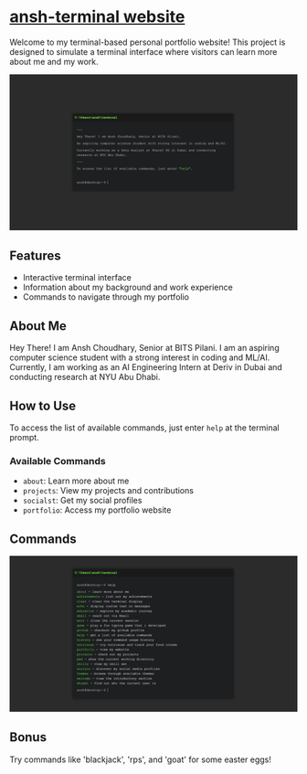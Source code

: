 # [ansh-terminal website](https://ansh-terminal.vercel.app/)

Welcome to my terminal-based personal portfolio website! This project is designed to simulate a terminal interface where visitors can learn more about me and my work.

![Landing Page](https://github.com/AnshChoudhary/ansh-terminal/blob/main/images/main.png)

## Features

- Interactive terminal interface
- Information about my background and work experience
- Commands to navigate through my portfolio

## About Me

Hey There! I am Ansh Choudhary, Senior at BITS Pilani. I am an aspiring computer science student with a strong interest in coding and ML/AI. Currently, I am working as an AI Engineering Intern at Deriv in Dubai and conducting research at NYU Abu Dhabi.

## How to Use

To access the list of available commands, just enter `help` at the terminal prompt.

### Available Commands

- `about`: Learn more about me
- `projects`: View my projects and contributions
- `socialst`: Get my social profiles 
- `portfolio`: Access my portfolio website

## Commands 

![Commands](https://github.com/AnshChoudhary/ansh-terminal/blob/main/images/help.png)

## Bonus
Try commands like 'blackjack', 'rps', and 'goat' for some easter eggs!
